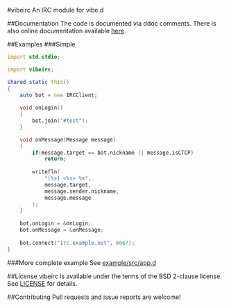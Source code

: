 #vibeirc
An IRC module for vibe.d

##Documentation
The code is documented via ddoc comments. There is also online documentation available [here](http://yoplitein.github.io/vibeirc/).

##Examples
###Simple
```D
import std.stdio;

import vibeirc;

shared static this()
{
    auto bot = new IRCClient;
    
    void onLogin()
    {
        bot.join("#test");
    }

    void onMessage(Message message)
    {
        if(message.target == bot.nickname || message.isCTCP)
            return;
        
        writefln(
            "[%s] <%s> %s",
            message.target,
            message.sender.nickname,
            message.message
        );
    }
    
    bot.onLogin = &onLogin;
    bot.onMessage = &onMessage;
    
    bot.connect("irc.example.net", 6667);
}
```

###More complete example
See [example/src/app.d](example/src/app.d)

##License
vibeirc is available under the terms of the BSD 2-clause license. See [LICENSE](LICENSE) for details.

##Contributing
Pull requests and issue reports are welcome!
